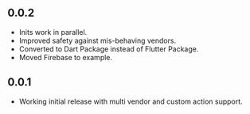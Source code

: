 ## 0.0.2

* Inits work in parallel.
* Improved safety against mis-behaving vendors.
* Converted to Dart Package instead of Flutter Package.
* Moved Firebase to example.

## 0.0.1

* Working initial release with multi vendor and custom action support.
